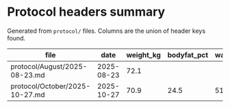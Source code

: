 # Protocol headers summary

Generated from `protocol/` files. Columns are the union of header keys found.

| file | date | weight_kg | bodyfat_pct | water_pct | muscle_pct | bones_pct | target_calories | target_protein_g | target_fat_g | target_carbs_g | actual_calories | actual_protein_g | actual_fat_g | actual_carbs_g | abdgirth_cm | sleep | steps | comment | bmi | carbs | fat | protein |
| --- | --- | --- | --- | --- | --- | --- | --- | --- | --- | --- | --- | --- | --- | --- | --- | --- | --- | --- | --- | --- | --- | --- |
| protocol/August/2025-08-23.md | 2025-08-23 | 72.1 |  |  |  |  | 1670 |  |  |  |  |  |  |  | 103 | 328 |  |  |  | 112 | 70 | 124 |
| protocol/October/2025-10-27.md | 2025-10-27 | 70.9 | 24.5 | 51.8 | 39.5 | 2.8 | 2300 | 150 | 80 | 240 | 2258 | 157 | 84 | 184 | 101 | 7.40 |  | Home | 25.1 |  |  |  |
